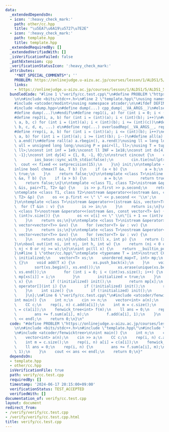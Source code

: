 ```yaml
---
data:
  _extendedDependsOn:
  - icon: ':heavy_check_mark:'
    path: other/cc.hpp
    title: "\u5EA7\u6A19\u5727\u7E2E"
  - icon: ':heavy_check_mark:'
    path: template.hpp
    title: template.hpp
  _extendedRequiredBy: []
  _extendedVerifiedWith: []
  _isVerificationFailed: false
  _pathExtension: cpp
  _verificationStatusIcon: ':heavy_check_mark:'
  attributes:
    '*NOT_SPECIAL_COMMENTS*': ''
    PROBLEM: https://onlinejudge.u-aizu.ac.jp/courses/lesson/1/ALDS1/5/ALDS1_5_D
    links:
    - https://onlinejudge.u-aizu.ac.jp/courses/lesson/1/ALDS1/5/ALDS1_5_D
  bundledCode: "#line 1 \"verify/cc.test.cpp\"\n#define PROBLEM \"https://onlinejudge.u-aizu.ac.jp/courses/lesson/1/ALDS1/5/ALDS1_5_D\"\
    \n\n#include <bits/stdc++.h>\n#line 2 \"template.hpp\"\nusing namespace std;\n\
    #include <atcoder/modint>\nusing namespace atcoder;\n\n#ifdef DEFINED_ONLY_IN_LOCAL\n\
    #include <dump.hpp>\n#define dump(...) cpp_dump(__VA_ARGS__)\n#else\n#undef dump\n\
    #define dump(...)\n#endif\n#define rep1(i, a) for (int i = 0; i < (int)(a); i++)\n\
    #define rep2(i, a, b) for (int i = (int)(a); i < (int)(b); i++)\n#define rep3(i,\
    \ a, b, c) for (int i = (int)(a); i < (int)(b); i += (int)(c))\n#define overloadRep(a,\
    \ b, c, d, e, ...) e\n#define rep(...) overloadRep(__VA_ARGS__, rep3, rep2, rep1)(__VA_ARGS__)\n\
    #define rrep(i, a, b) for (int i = (int)(a); i <= (int)(b); i++)\n#define drep(i,\
    \ a, b) for (int i = (int)(a); i >= (int)(b); i--)\n#define all(a) a.begin(),\
    \ a.end()\n#define rall(a) a.rbegin(), a.rend()\nusing ll = long long;\nusing\
    \ ull = unsigned long long;\nusing P = pair<ll, ll>;\nusing T = tuple<ll, ll,\
    \ ll>;\nconst int inf = 1e9;\nconst ll INF = 1e18;\nconst int dx[4] = {0, 1, 0,\
    \ -1};\nconst int dy[4] = {1, 0, -1, 0};\n\nstruct cincout {\n    cincout() {\n\
    \        ios_base::sync_with_stdio(false);\n        cin.tie(nullptr);\n      \
    \  cout << fixed << setprecision(15);\n    }\n} init;\n\ntemplate <class T>\n\
    inline bool chmax(T &a, T b) {\n    if (a < b) {\n        a = b;\n        return\
    \ true;\n    }\n    return false;\n}\n\ntemplate <class T>\ninline bool chmin(T\
    \ &a, T b) {\n    if (a > b) {\n        a = b;\n        return true;\n    }\n\
    \    return false;\n}\n\ntemplate <class T1, class T2>\nistream &operator>>(istream\
    \ &is, pair<T1, T2> &p) {\n    is >> p.first >> p.second;\n    return is;\n}\n\
    \ntemplate <class T1, class T2>\nostream &operator<<(ostream &os, const pair<T1,\
    \ T2> &p) {\n    os << p.first << \" \" << p.second << '\\n';\n    return os;\n\
    }\n\ntemplate <class T>\nistream &operator>>(istream &is, vector<T> &v) {\n  \
    \  for (T &in : v) {\n        is >> in;\n    }\n    return is;\n}\n\ntemplate\
    \ <class T>\nostream &operator<<(ostream &os, const vector<T> &v) {\n    rep(i,\
    \ (int)v.size()) {\n        os << v[i] << \" \\n\"[i + 1 == (int)v.size()];\n\
    \    }\n    return os;\n}\n\ntemplate <class T>\nistream &operator>>(istream &is,\
    \ vector<vector<T>> &vv) {\n    for (vector<T> &v : vv) {\n        is >> v;\n\
    \    }\n    return is;\n}\n\ntemplate <class T>\nostream &operator<<(ostream &os,\
    \ vector<vector<T>> &vv) {\n    for (vector<T> &v : vv) {\n        os << v;\n\
    \    }\n    return os;\n}\n\nbool bit(ll x, int p) {\n    return (x >> p) & 1;\n\
    }\n\nbool out(int ni, int nj, int h, int w) {\n    return (ni < 0 or ni >= h or\
    \ nj < 0 or nj >= w);\n}\n\nint pc(ll x) {\n    return __builtin_popcountll(x);\n\
    }\n#line 1 \"other/cc.hpp\"\ntemplate <typename T = int>\nstruct CC {\n    bool\
    \ initialized;\n    vector<T> xs;\n    unordered_map<T, int> mp;\n    CC() : initialized(false)\
    \ {}\n    void add(T x) {\n        xs.push_back(x);\n    }\n    void init() {\n\
    \        sort(xs.begin(), xs.end());\n        xs.erase(unique(xs.begin(), xs.end()),\
    \ xs.end());\n        for (int i = 0; i < (int)xs.size(); i++) {\n           \
    \ mp[xs[i]] = i;\n        }\n        initialized = true;\n    }\n    int operator()(T\
    \ x) {\n        if (!initialized) init();\n        return mp[x];\n    }\n    T\
    \ operator[](int i) {\n        if (!initialized) init();\n        return xs[i];\n\
    \    }\n    int size() {\n        if (!initialized) init();\n        return xs.size();\n\
    \    }\n};\n#line 6 \"verify/cc.test.cpp\"\n#include <atcoder/fenwicktree>\n\n\
    int main() {\n    int n;\n    cin >> n;\n    vector<int> a(n);\n    cin >> a;\n\
    \    CC c;\n    rep(i, n) c.add(a[i]);\n    int m = c.size();\n    rep(i, n) a[i]\
    \ = c(a[i]);\n    fenwick_tree<int> f(m);\n    ll ans = 0;\n    rep(i, n) {\n\
    \        ans += f.sum(a[i], m);\n        f.add(a[i], 1);\n    }\n    cout << ans\
    \ << endl;\n    return 0;\n}\n"
  code: "#define PROBLEM \"https://onlinejudge.u-aizu.ac.jp/courses/lesson/1/ALDS1/5/ALDS1_5_D\"\
    \n\n#include <bits/stdc++.h>\n#include \"template.hpp\"\n#include \"other/cc.hpp\"\
    \n#include <atcoder/fenwicktree>\n\nint main() {\n    int n;\n    cin >> n;\n\
    \    vector<int> a(n);\n    cin >> a;\n    CC c;\n    rep(i, n) c.add(a[i]);\n\
    \    int m = c.size();\n    rep(i, n) a[i] = c(a[i]);\n    fenwick_tree<int> f(m);\n\
    \    ll ans = 0;\n    rep(i, n) {\n        ans += f.sum(a[i], m);\n        f.add(a[i],\
    \ 1);\n    }\n    cout << ans << endl;\n    return 0;\n}"
  dependsOn:
  - template.hpp
  - other/cc.hpp
  isVerificationFile: true
  path: verify/cc.test.cpp
  requiredBy: []
  timestamp: '2024-06-17 20:15:00+09:00'
  verificationStatus: TEST_ACCEPTED
  verifiedWith: []
documentation_of: verify/cc.test.cpp
layout: document
redirect_from:
- /verify/verify/cc.test.cpp
- /verify/verify/cc.test.cpp.html
title: verify/cc.test.cpp
---
```

